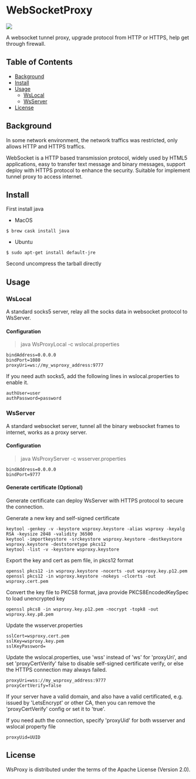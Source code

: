 # WebSocketProxy

![](https://github.com/zjuliuj05/wsproxy/workflows/Java%CI/badge.svg)

A websocket tunnel proxy, upgrade protocol from HTTP or HTTPS, help get through firewall.

## Table of Contents

- [Background](#background)
- [Install](#install)
- [Usage](#usage)
	- [WsLocal](#wslocal)
	- [WsServer](#wsserver)
- [License](#license)

## Background

In some network environment, the network traffics was restricted, only allows HTTP and HTTPS traffics.

WebSocket is a HTTP based transmission protocol, widely used by HTML5 applications, easy to transfer text message and binary messages, support deploy with HTTPS protocol to enhance the security. Suitable for implement tunnel proxy to access internet.

## Install

First install java

- MacOS

```
$ brew cask install java
```

- Ubuntu

``` 
$ sudo apt-get install default-jre
```

Second uncompress the tarball directly

## Usage

### WsLocal

A standard socks5 server, relay all the socks data in websocket protocol to WsServer.

#### Configuration

> java WsProxyLocal -c wslocal.properties

```
bindAddress=0.0.0.0
bindPort=1080
proxyUri=ws://my_wsproxy_address:9777
```

If you need auth socks5, add the following lines in wslocal.properties to enable it.

```
authUser=user
authPassword=password
```

### WsServer

A standard websocket server, tunnel all the binary websocket frames to internet, works as a proxy server.

#### Configuration

> java WsProxyServer -c wsserver.properties

```
bindAddress=0.0.0.0
bindPort=9777
```

#### Generate certificate (Optional)

Generate certificate can deploy WsServer with HTTPS protocol to secure the connection.

Generate a new key and self-signed certificate

```
keytool -genkey -v -keystore wsproxy.keystore -alias wsproxy -keyalg RSA -keysize 2048 -validity 36500
keytool -importkeystore -srckeystore wsproxy.keystore -destkeystore wsproxy.keystore -deststoretype pkcs12
keytool -list -v -keystore wsproxy.keystore
```

Export the key and cert as pem file, in pkcs12 format

```
openssl pkcs12 -in wsproxy.keystore -nocerts -out wsproxy.key.p12.pem
openssl pkcs12 -in wsproxy.keystore -nokeys -clcerts -out wsproxy.cert.pem
```

Convert the key file to PKCS8 format, java provide PKCS8EncodedKeySpec to load unencrypted key

```
openssl pkcs8 -in wsproxy.key.p12.pem -nocrypt -topk8 -out wsproxy.key.p8.pem
```

Update the wsserver.properties

```
sslCert=wsproxy.cert.pem
sslKey=wsproxy.key.pem
sslKeyPassword=
```

Update the wslocal.properties, use 'wss' instead of 'ws' for 'proxyUri', and set 'proxyCertVerify' false to disable self-signed certificate verify, or else the HTTPS connection may always failed.

```
proxyUri=wss://my_wsproxy_address:9777
proxyCertVerify=false
```

If your server have a valid domain, and also have a valid certificated, e.g. issued by 'LetsEncrypt' or other CA, then you can remove the 'proxyCertVerify' config or set it to 'true'.

If you need auth the connection, specify 'proxyUid' for both wsserver and wslocal property file

```
proxyUid=UUID
```

## License

WsProxy is distributed under the terms of the Apache License (Version 2.0). 
